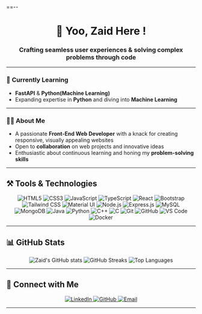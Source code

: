 ==--

<div align="center">

  # 👋 Yoo, Zaid Here !
  ### Crafting seamless user experiences & solving complex problems through code

</div>

---

### 🌱 **Currently Learning**
- **FastAPI** & **Python(Machine Learning)**
- Expanding expertise in **Python** and diving into **Machine Learning**

---

### 👨‍💻 **About Me**
- A passionate **Front-End Web Developer** with a knack for creating responsive, visually appealing websites
- Open to **collaboration** on web projects and innovative ideas
- Enthusiastic about continuous learning and honing my **problem-solving skills**

---

## ⚒️ **Tools & Technologies**

<p align="center">
  <!-- Front-End -->
  <img src="https://img.shields.io/badge/HTML5-%23E34F26.svg?style=for-the-badge&logo=html5&logoColor=white" alt="HTML5" />
  <img src="https://img.shields.io/badge/CSS3-%231572B6.svg?style=for-the-badge&logo=css3&logoColor=white" alt="CSS3" />
  <img src="https://img.shields.io/badge/JavaScript-%23323330.svg?style=for-the-badge&logo=javascript&logoColor=%23F7DF1E" alt="JavaScript" />
  <img src="https://img.shields.io/badge/TypeScript-%23007ACC.svg?style=for-the-badge&logo=typescript&logoColor=white" alt="TypeScript" />
  <img src="https://img.shields.io/badge/React-%2320232a.svg?style=for-the-badge&logo=react&logoColor=%2361DAFB" alt="React" />
  <img src="https://img.shields.io/badge/Bootstrap-%23563D7C.svg?style=for-the-badge&logo=bootstrap&logoColor=white" alt="Bootstrap" />
  <img src="https://img.shields.io/badge/Tailwind_CSS-%2338B2AC.svg?style=for-the-badge&logo=tailwind-css&logoColor=white" alt="Tailwind CSS" />
  <img src="https://img.shields.io/badge/Material--UI-%230081CB.svg?style=for-the-badge&logo=material-ui&logoColor=white" alt="Material UI" />
  
  <!-- Back-End & Databases -->
  <img src="https://img.shields.io/badge/Node.js-%2343853D.svg?style=for-the-badge&logo=node.js&logoColor=white" alt="Node.js" />
  <img src="https://img.shields.io/badge/Express.js-%23404d59.svg?style=for-the-badge&logo=express&logoColor=%2361DAFB" alt="Express.js" />
  <img src="https://img.shields.io/badge/MySQL-%2300f.svg?style=for-the-badge&logo=mysql&logoColor=white" alt="MySQL" />
  <img src="https://img.shields.io/badge/MongoDB-%2347A248.svg?style=for-the-badge&logo=mongodb&logoColor=white" alt="MongoDB" />

  <!-- Programming Languages -->
  <img src="https://img.shields.io/badge/Java-%23ED8B00.svg?style=for-the-badge&logo=java&logoColor=white" alt="Java" />
  <img src="https://img.shields.io/badge/Python-%2314354C.svg?style=for-the-badge&logo=python&logoColor=white" alt="Python" />
  <img src="https://img.shields.io/badge/C++-%2300599C.svg?style=for-the-badge&logo=c%2B%2B&logoColor=white" alt="C++" />
  <img src="https://img.shields.io/badge/C-%2300599C.svg?style=for-the-badge&logo=c&logoColor=white" alt="C" />

  <!-- Other Tools -->
  <img src="https://img.shields.io/badge/Git-%23F05033.svg?style=for-the-badge&logo=git&logoColor=white" alt="Git" />
  <img src="https://img.shields.io/badge/GitHub-%23121011.svg?style=for-the-badge&logo=github&logoColor=white" alt="GitHub" />
  <img src="https://img.shields.io/badge/Visual_Studio_Code-%23007ACC.svg?style=for-the-badge&logo=visual-studio-code&logoColor=white" alt="VS Code" />
  <img src="https://img.shields.io/badge/Docker-%230db7ed.svg?style=for-the-badge&logo=docker&logoColor=white" alt="Docker" />
</p>

---

## 📊 **GitHub Stats**

<p align="center">
  <img src="https://github-readme-stats.vercel.app/api?username=zaid-commits&show_icons=true&theme=radical" alt="Zaid's GitHub stats" />
  <img src="https://github-readme-streak-stats.herokuapp.com/?user=zaid-commits&theme=radical" alt="GitHub Streaks" />
  <img src="https://github-readme-stats.vercel.app/api/top-langs/?username=zaid-commits&layout=compact&theme=radical" alt="Top Languages" />
</p>

---

## 💬 **Connect with Me**

<p align="center">
  <a href="https://www.linkedin.com/in/zaidrakhange/">
    <img src="https://img.shields.io/badge/LinkedIn-%230077B5.svg?style=for-the-badge&logo=linkedin&logoColor=white" alt="LinkedIn" />
  </a>
  <a href="https://github.com/zaid-commits">
    <img src="https://img.shields.io/badge/GitHub-%23121011.svg?style=for-the-badge&logo=github&logoColor=white" alt="GitHub" />
  </a>
  <a href="mailto:engineering.zaidrakhange@gmail.com">
    <img src="https://img.shields.io/badge/Email-%23D14836.svg?style=for-the-badge&logo=gmail&logoColor=white" alt="Email" />
  </a>
</p>

---

